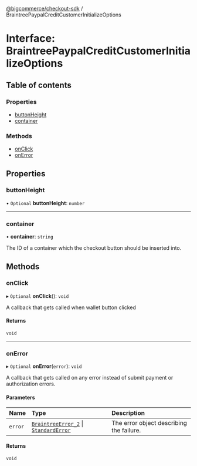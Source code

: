[@bigcommerce/checkout-sdk](../README.md) / BraintreePaypalCreditCustomerInitializeOptions

# Interface: BraintreePaypalCreditCustomerInitializeOptions

## Table of contents

### Properties

- [buttonHeight](BraintreePaypalCreditCustomerInitializeOptions.md#buttonheight)
- [container](BraintreePaypalCreditCustomerInitializeOptions.md#container)

### Methods

- [onClick](BraintreePaypalCreditCustomerInitializeOptions.md#onclick)
- [onError](BraintreePaypalCreditCustomerInitializeOptions.md#onerror)

## Properties

### buttonHeight

• `Optional` **buttonHeight**: `number`

___

### container

• **container**: `string`

The ID of a container which the checkout button should be inserted into.

## Methods

### onClick

▸ `Optional` **onClick**(): `void`

A callback that gets called when wallet button clicked

#### Returns

`void`

___

### onError

▸ `Optional` **onError**(`error`): `void`

A callback that gets called on any error instead of submit payment or authorization errors.

#### Parameters

| Name | Type | Description |
| :------ | :------ | :------ |
| `error` | [`BraintreeError_2`](BraintreeError_2.md) \| [`StandardError`](../classes/StandardError.md) | The error object describing the failure. |

#### Returns

`void`

